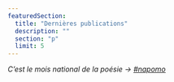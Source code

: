 ```yaml
---
featuredSection:
  title: "Dernières publications"
  description: ""
  section: "p"
  limit: 5
---
```


_C’est le mois national de la poésie &rarr; [#napomo](/categ/napomo)_